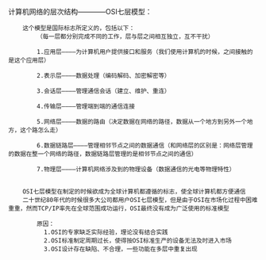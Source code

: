计算机网络的层次结构————OSI七层模型：

		这个模型是国际标志所定义的，包括以下：
			（每一层都分别完成不同的工作，层与层之间相互独立，互不干扰）

			1.应用层————为计算机用户提供接口和服务（我们使用计算机的时候，之间接触的是这个应用层）

			2.表示层————数据处理（编码解码、加密解密等）

			3.会话层————管理通信会话（建立、维护、重连）

			4.传输层————管理端到端的通信连接

			5.网络层————数据的路由（决定数据在网络的路径，数据从一个地方到另外一个地方，这个路怎么走）

			6.数据链路层————管理相邻节点之间的数据通信（和网络层的区别是：网络层管理的数据在整一个网络的路径，数据链路层管理的是相邻节点之间的通信）

			7.物理层————计算机网络涉及到的物理设备（数据通信的光电等物理特性）


		OSI七层模型在制定的时候欲成为全球计算机都遵循的标志，使全球计算机都方便通信
		二十世纪80年代的时候很多大公司都用户OSI七层模型，但是由于OSI在市场化过程中困难重重，然而TCP/IP率先在全球范围成功运行，OSI最终没有成为广泛使用的标准模型

			原因：
			  1.OSI的专家缺乏实际经验，理论没有结合实践
			  2.OSI标准制定周期过长，使得按OSI标准生产的设备无法及时进入市场
			  3.OSI设计存在缺陷、不合理，一些功能在多层中重复出现